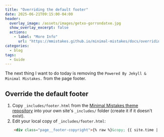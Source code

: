 ```yaml
---
title: "Overriding the default footer"
date: 2025-06-21T09:15:00-04:00
header:
  overlay_image: /assets/images/getxo-gorrondatxe.jpg
  show_overlay_excerpt: false
  actions:
    - label: "More Info"
      url: "https://mmistakes.github.io/minimal-mistakes/docs/overriding-theme-defaults/"
categories:
  - blog
tags:
  - Guide
---
```


The next thing I want to do today is removing the `Powered By Jekyll & Minimal Mistakes.` from the page footer. 

## Override the default footer

1. Copy `_includes/footer.html` from the [Minimal Mistakes theme repository] into your own site's `_includes/` folder 
(create it if it doesn't exist).
2. Edit your local copy of `_includes/footer.html`:

```html
    <div class="page__footer-copyright">{% raw %}&copy; {{ site.time | date: '%Y' }} <a href="{{ site.copyright_url | default: site.url }}">{{ site.copyright | default: site.title }}</a>.{% endraw %}</div>
```

[Minimal Mistakes theme repository]: https://github.com/mmistakes/minimal-mistakes/blob/master/_includes/footer.html